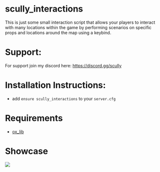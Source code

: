# scully_interactions
This is just some small interaction script that allows your players to interact with many locations within the game by performing scenarios on specific props and locations around the map using a keybind.

# Support:

For support join my discord here: https://discord.gg/scully

# Installation Instructions:

* add `ensure scully_interactions` to your `server.cfg`

# Requirements

- [ox_lib](https://github.com/overextended/ox_lib)

# Showcase

![](https://i.gyazo.com/8676b65d347e8c74f9d5e9b8e011df11.gif)